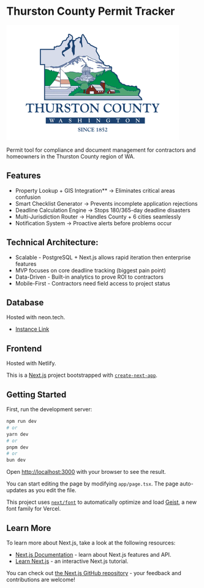
# Thurston County Permit Tracker
<img height="300" src="./public/thurstoncounty.webp">


Permit tool for compliance and document management for contractors and homeowners in the Thurston County region of WA.

## Features

- Property Lookup + GIS Integration** → Eliminates critical areas confusion
- Smart Checklist Generator → Prevents incomplete application rejections
- Deadline Calculation Engine → Stops 180/365-day deadline disasters
- Multi-Jurisdiction Router → Handles County + 6 cities seamlessly
- Notification System → Proactive alerts before problems occur

## Technical Architecture:

- Scalable - PostgreSQL + Next.js allows rapid iteration then enterprise features
- MVP focuses on core deadline tracking (biggest pain point)
- Data-Driven - Built-in analytics to prove ROI to contractors
- Mobile-First - Contractors need field access to project status

## Database
Hosted with neon.tech.

- [Instance Link](https://console.neon.tech/app/projects/orange-art-65847270)

## Frontend
Hosted with Netlify.

This is a [Next.js](https://nextjs.org) project bootstrapped with [`create-next-app`](https://nextjs.org/docs/app/api-reference/cli/create-next-app).

## Getting Started

First, run the development server:

```bash
npm run dev
# or
yarn dev
# or
pnpm dev
# or
bun dev
```

Open [http://localhost:3000](http://localhost:3000) with your browser to see the result.

You can start editing the page by modifying `app/page.tsx`. The page auto-updates as you edit the file.

This project uses [`next/font`](https://nextjs.org/docs/app/building-your-application/optimizing/fonts) to automatically optimize and load [Geist](https://vercel.com/font), a new font family for Vercel.

## Learn More

To learn more about Next.js, take a look at the following resources:

- [Next.js Documentation](https://nextjs.org/docs) - learn about Next.js features and API.
- [Learn Next.js](https://nextjs.org/learn) - an interactive Next.js tutorial.

You can check out [the Next.js GitHub repository](https://github.com/vercel/next.js) - your feedback and contributions are welcome!

